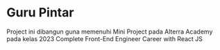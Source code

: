 # Guru Pintar

Project ini dibangun guna memenuhi Mini Project pada Alterra Academy pada kelas 2023 Complete Front-End Engineer Career with React JS
